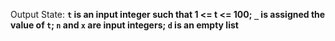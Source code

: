 Output State: **`t` is an input integer such that 1 <= t <= 100; `_` is assigned the value of `t`; `n` and `x` are input integers; `d` is an empty list**